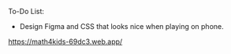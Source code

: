 To-Do List:

- Design Figma and CSS that looks nice when playing on phone.

https://math4kids-69dc3.web.app/
